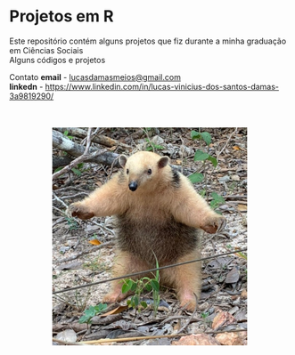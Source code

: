 # Projetos em R
Este repositório contém alguns projetos que fiz durante a minha graduação em Ciências Sociais <br>
Alguns códigos e projetos

 Contato 
 **email** - lucasdamasmeios@gmail.com <br>
 **linkedn** - https://www.linkedin.com/in/lucas-vinicius-dos-santos-damas-3a9819290/
<br><br><br>

<p align="center">
  <img src="repositorio_imagens/tamandua_mirim.jpg" width="350" title="Tamandua Mirim">
</p>

 
